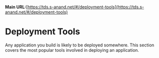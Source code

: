 **Main URL:**[https://tds.s-anand.net/#/deployment-tools](https://tds.s-anand.net/#/deployment-tools)
# Deployment Tools

Any application you build is likely to be deployed somewhere. This section covers the most popular tools involved in deploying an application.
